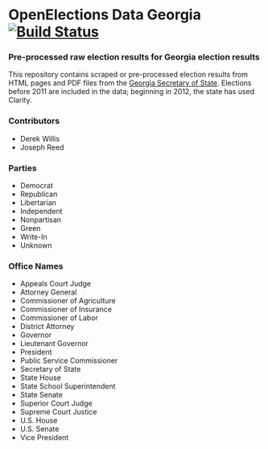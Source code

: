 # OpenElections Data Georgia [![Build Status](https://github.com/openelections/openelections-data-ga/actions/workflows/format_tests.yml/badge.svg?branch=master)](https://github.com/openelections/openelections-data-ga/actions)
### Pre-processed raw election results for Georgia election results

This repository contains scraped or pre-processed election results from HTML pages and PDF files from the [Georgia Secretary of State](http://sos.ga.gov/index.php/Elections/current_and_past_elections_results). Elections before 2011 are included in the data; beginning in 2012, the state has used Clarity.

### Contributors

* Derek Willis
* Joseph Reed

### Parties
* Democrat
* Republican
* Libertarian
* Independent
* Nonpartisan
* Green
* Write-In
* Unknown

### Office Names
* Appeals Court Judge
* Attorney General
* Commissioner of Agriculture
* Commissioner of Insurance
* Commissioner of Labor
* District Attorney
* Governor
* Lieutenant Governor
* President
* Public Service Commissioner
* Secretary of State
* State House
* State School Superintendent
* State Senate
* Superior Court Judge
* Supreme Court Justice
* U.S. House
* U.S. Senate
* Vice President
